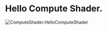 ﻿# Hello Compute Shader.
![ComputeShader.HelloComputeShader](https://github.com/bitzhuwei/CSharpGL/blob/master/Demos/ComputeShader.HelloComputeShader/ComputeShader.HelloComputeShader.png?raw=true)
